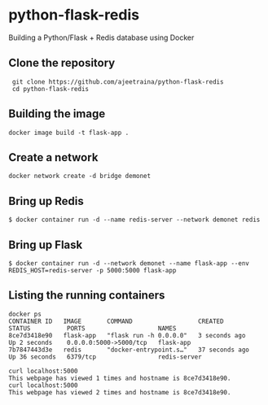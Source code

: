 # python-flask-redis
Building a Python/Flask + Redis database using Docker


## Clone the repository

```
 git clone https://github.com/ajeetraina/python-flask-redis
 cd python-flask-redis
```

## Building the image

```
docker image build -t flask-app .
```

## Create a network

```
docker network create -d bridge demonet
```

## Bring up Redis

```
$ docker container run -d --name redis-server --network demonet redis
```

## Bring up Flask

```
$ docker container run -d --network demonet --name flask-app --env REDIS_HOST=redis-server -p 5000:5000 flask-app
```

## Listing the running containers

```
docker ps
CONTAINER ID   IMAGE       COMMAND                  CREATED          STATUS          PORTS                    NAMES
8ce7d3418e90   flask-app   "flask run -h 0.0.0.0"   3 seconds ago    Up 2 seconds    0.0.0.0:5000->5000/tcp   flask-app
7b7847443d3e   redis       "docker-entrypoint.s…"   37 seconds ago   Up 36 seconds   6379/tcp                 redis-server
```


```
curl localhost:5000
This webpage has viewed 1 times and hostname is 8ce7d3418e90.
curl localhost:5000
This webpage has viewed 2 times and hostname is 8ce7d3418e90.
```



